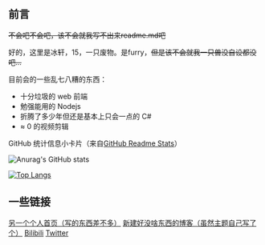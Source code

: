 ## 前言

~~不会吧不会吧，该不会就我写不出来readme.md吧~~

好的，这里是冰轩，15，一只废物。是furry，~~但是该不会就我一只兽没自设都没吧...~~

目前会的一些乱七八糟的东西：

- 十分垃圾的 web 前端
- 勉强能用的 Nodejs
- 折腾了多少年但还是基本上只会一点的 C#
- ≈ 0 的视频剪辑

GitHub 统计信息小卡片（来自[GitHub Readme Stats](https://github.com/anuraghazra/github-readme-stats)）


![Anurag's GitHub stats](https://github-readme-stats.vercel.app/api?username=bingxuanowo)

[![Top Langs](https://github-readme-stats.vercel.app/api/top-langs/?username=bingxuanowo&layout=compact)](https://github.com/anuraghazra/github-readme-stats)

## 一些链接

[另一个个人首页（写的东西差不多）](https://www.bing-xuan.cn)    [新建好没啥东西的博客（虽然主题自己写了个）](https://blog.bing-xuan.cn)   [Bilibili](https://space.bilibili.com/286707275)   [Twitter](https://twitter.com/bingxuanowo)
